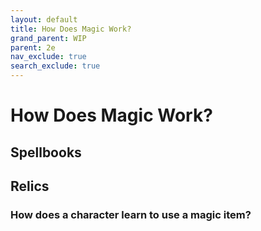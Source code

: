 ```yaml
---
layout: default
title: How Does Magic Work?
grand_parent: WIP
parent: 2e
nav_exclude: true
search_exclude: true
---
```


# How Does Magic Work?

## Spellbooks

## Relics

### How does a character learn to use a magic item?
